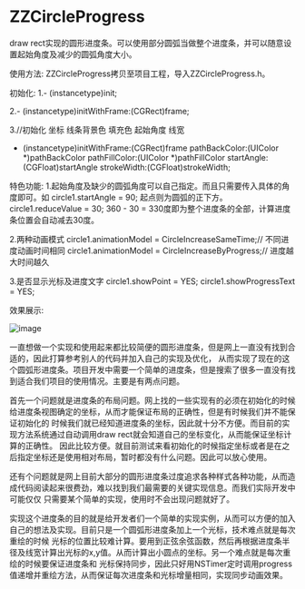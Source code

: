 # ZZCircleProgress

draw rect实现的圆形进度条。可以使用部分圆弧当做整个进度条，并可以随意设置起始角度及减少的圆弧角度大小。

使用方法:
ZZCircleProgress拷贝至项目工程，导入ZZCircleProgress.h。
        
初始化:
1.- (instancetype)init;

2.- (instancetype)initWithFrame:(CGRect)frame;

3.//初始化 坐标 线条背景色 填充色 起始角度 线宽
  - (instancetype)initWithFrame:(CGRect)frame
        pathBackColor:(UIColor *)pathBackColor
        pathFillColor:(UIColor *)pathFillColor
           startAngle:(CGFloat)startAngle
          strokeWidth:(CGFloat)strokeWidth;

特色功能:
1.起始角度及缺少的圆弧角度可以自己指定。而且只需要传入具体的角度即可。如
circle1.startAngle = 90; 起点则为圆弧的正下方。
circle1.reduceValue = 30; 360 - 30 = 330度即为整个进度条的全部，计算进度条位置会自动减去30度。

2.两种动画模式
circle1.animationModel = CircleIncreaseSameTime;// 不同进度动画时间相同
circle1.animationModel = CircleIncreaseByProgress;// 进度越大时间越久

3.是否显示光标及进度文字
circle1.showPoint = YES;
circle1.showProgressText = YES;

效果展示:

![image](https://github.com/zhouxing5311/ZZCircleProgress/blob/master/ZZCircleProgressDemo/ZZCircleProgress.gif) 


一直想做一个实现和使用起来都比较简便的圆形进度条，但是网上一直没有找到合适的，因此打算参考别人的代码并加入自己的实现及优化，
从而实现了现在的这个圆弧形进度条。项目开发中需要一个简单的进度条，但是搜索了很多一直没有找到适合我们项目的使用情况。主要是有两点问题。

首先一个问题就是进度条的布局问题。网上找的一些实现有的必须在初始化的时候给进度条视图确定的坐标，从而才能保证布局的正确性，但是有时候我们并不能保证初始化的
时候我们就已经知道进度条的坐标，因此就十分不方便。而目前的实现方法系统通过自动调用draw rect就会知道自己的坐标变化，从而能保证坐标计算的正确性。
因此比较方便。就目前测试来看初始化的时候指定坐标或者是在之后指定坐标还是使用相对布局，暂时都没有什么问题。因此可以放心使用。

还有个问题就是网上目前大部分的圆形进度条过度追求各种样式各种功能，从而造成代码阅读起来很费劲，难以找到我们最需要的关键实现信息。而我们实际开发中可能仅仅
只需要某个简单的实现，使用时不会出现问题就好了。

实现这个进度条的目的就是给开发者们一个简单的实现实例，从而可以方便的加入自己的想法及实现。目前只是一个圆弧形进度条加上一个光标，技术难点就是每次重绘的时候
光标的位置比较难计算。要用到正弦余弦函数，然后再根据进度条半径及线宽计算出光标的x,y值。从而计算出小圆点的坐标。另一个难点就是每次重绘的时候要保证进度条和
光标保持同步，因此只好用NSTimer定时调用progress值递增并重绘方法，从而保证每次进度条和光标增量相同，实现同步动画效果。
                  
